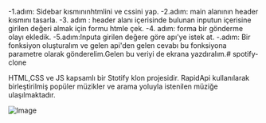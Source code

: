 -1.adım: Sidebar kısmınınhtmlini ve cssini yap.
-2.adım: main alanının header kısmını tasarla.
-3. adım : header alanı içerisinde bulunan inputun içerisine girilen değeri almak için formu htmle çek.
-4. adım: forma bir gönderme olayı ekledik.
-5.adım:Inputa girilen değere göre apı'ye istek at.
-.adım: Bir fonksiyon oluşturalım ve gelen api'den gelen cevabı bu fonksiyona parametre olarak gönderelim.Gelen bu veriyi de ekrana yazdıralım.# spotify-clone


HTML,CSS ve JS kapsamlı bir Stotify klon projesidir. RapidApi kullanılarak birleştirilmiş popüler müzikler ve arama yoluyla istenilen müziğe ulaşılmaktadır.

![Image](https://github.com/user-attachments/assets/075f5883-9508-4947-8b38-7ef9cebb2faf)
